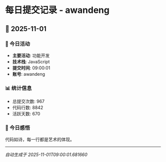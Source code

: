# 每日提交记录 - awandeng

## 📅 2025-11-01

### 🎯 今日活动
- **主要活动**: 功能开发
- **技术栈**: JavaScript
- **提交时间**: 09:00:01
- **账号**: awandeng

### 📊 统计信息
- 总提交次数: 967
- 代码行数: 8842
- 活跃天数: 670

### 💭 今日感悟
代码如诗，每一行都是艺术的体现。

---
*自动生成于 2025-11-01T09:00:01.681660*
